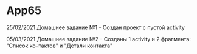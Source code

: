 # App65
25/02/2021 Домашнее задание №1 - Создан проект с пустой activity

05/03/2021 Домашнее задание №2 - Созданы 1 activity и 2 фрагмента: "Список контактов" и "Детали
           контакта"